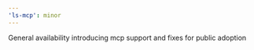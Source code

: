 ```yaml
---
'ls-mcp': minor
---
```


General availability introducing mcp support and fixes for public adoption
